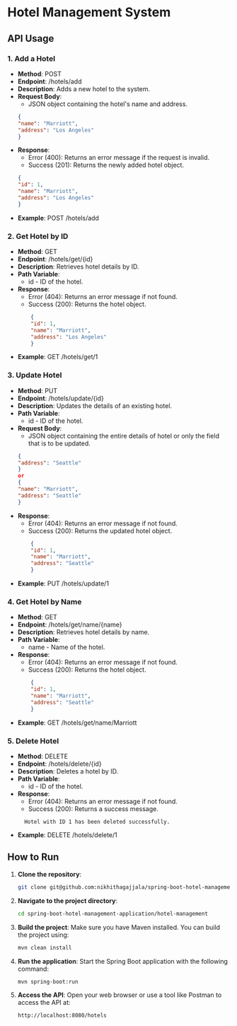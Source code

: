 # Hotel Management System

## API Usage

### 1. Add a Hotel
- **Method**: POST
- **Endpoint**: /hotels/add
- **Description**: Adds a new hotel to the system.
- **Request Body**:
    - JSON object containing the hotel's name and address.
  ```json
  {
  "name": "Marriott",
  "address": "Los Angeles"
  }
- **Response**:
    - Error (400): Returns an error message if the request is invalid.
    - Success (201): Returns the newly added hotel object.
  ```json
  {
  "id": 1,
  "name": "Marriott",
  "address": "Los Angeles"
  }

- **Example**: POST /hotels/add

### 2. Get Hotel by ID
- **Method**: GET
- **Endpoint**: /hotels/get/{id}
- **Description**: Retrieves hotel details by ID.
- **Path Variable**:
    - id - ID of the hotel.
- **Response**:
    - Error (404): Returns an error message if not found.
    - Success (200): Returns the hotel object.
  ```json
      {
      "id": 1,
      "name": "Marriott",
      "address": "Los Angeles"
      }

- **Example**: GET /hotels/get/1

### 3. Update Hotel
- **Method**: PUT
- **Endpoint**: /hotels/update/{id}
- **Description**: Updates the details of an existing hotel.
- **Path Variable**:
    - id - ID of the hotel.
- **Request Body**:
    - JSON object containing the entire details of hotel or only the field that is to be updated.
  ```json
  {
  "address": "Seattle"
  }
  or
  {
  "name": "Marriott",
  "address": "Seattle"
  }
- **Response**:
    - Error (404): Returns an error message if not found.
    - Success (200): Returns the updated hotel object.
  ```json
      {
      "id": 1,
      "name": "Marriott",
      "address": "Seattle"
      }

- **Example**: PUT /hotels/update/1

### 4. Get Hotel by Name
- **Method**: GET
- **Endpoint**: /hotels/get/name/{name}
- **Description**: Retrieves hotel details by name.
- **Path Variable**:
    - name - Name of the hotel.
- **Response**:
    - Error (404): Returns an error message if not found.
    - Success (200): Returns the hotel object.
  ```json
      {
      "id": 1,
      "name": "Marriott",
      "address": "Seattle"
      }
- **Example**: GET /hotels/get/name/Marriott

### 5. Delete Hotel
- **Method**: DELETE
- **Endpoint**: /hotels/delete/{id}
- **Description**: Deletes a hotel by ID.
- **Path Variable**:
    - id - ID of the hotel.
- **Response**:
    - Error (404): Returns an error message if not found.
    - Success (200): Returns a success message.
  ```
    Hotel with ID 1 has been deleted successfully. 
  ```
- **Example**: DELETE /hotels/delete/1

## How to Run

1. **Clone the repository**:
   ```bash
   git clone git@github.com:nikhithagajjala/spring-boot-hotel-management-application.git

2. **Navigate to the project directory**:
   ```bash
   cd spring-boot-hotel-management-application/hotel-management

3. **Build the project**:  Make sure you have Maven installed. You can build the project using:
   ```bash
   mvn clean install

4. **Run the application**: Start the Spring Boot application with the following command:
   ```bash
   mvn spring-boot:run

5. **Access the API**: Open your web browser or use a tool like Postman to access the API at:
   ```bash
   http://localhost:8080/hotels